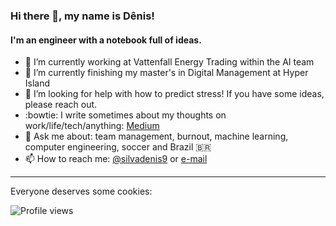 ### Hi there 👋, my name is Dênis!

#### I'm an engineer with a notebook full of ideas.

- 🔭 I’m currently working at Vattenfall Energy Trading within the AI team
- 🌱 I’m currently finishing my master's in Digital Management at Hyper Island
- 🤔 I’m looking for help with how to predict stress! If you have some ideas, please reach out.
- :bowtie: I write sometimes about my thoughts on work/life/tech/anything: [Medium](https://medium.com/@denisaraujodasilva)
- 💬 Ask me about: team management, burnout, machine learning, computer engineering, soccer and Brazil 🇧🇷
- 📫 How to reach me: [@silvadenis9](https://twitter.com/silvadenis9) or [e-mail](mailto:lunde@adobe.com?subject=[GitHub]%20Saw%20your%20profile)

---
Everyone deserves some cookies:

![Profile views](https://gpvc.arturio.dev/silvadenisaraujo) 
